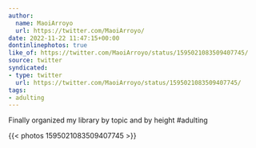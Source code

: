 ```yaml
---
author:
  name: MaoiArroyo
  url: https://twitter.com/MaoiArroyo/
date: 2022-11-22 11:47:15+00:00
dontinlinephotos: true
like_of: https://twitter.com/MaoiArroyo/status/1595021083509407745/
source: twitter
syndicated:
- type: twitter
  url: https://twitter.com/MaoiArroyo/status/1595021083509407745/
tags:
- adulting
---
```


Finally organized my library by topic and by height #adulting 

{{< photos 1595021083509407745 >}}